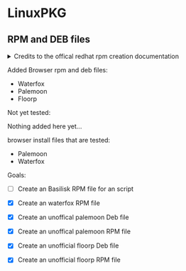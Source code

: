 # LinuxPKG
## RPM and DEB files

<details><summary>Credits to the offical redhat rpm creation documentation</summary>

"https://www.redhat.com/en/blog/create-rpm-package" website to make this repository possible

Without the Linux Package "alien" creating an rpm and deb file would take longer

</details>

Added Browser rpm and deb files:

- Waterfox
- Palemoon
- Floorp

Not yet tested:

Nothing added here yet...

browser install files that are tested:

- Palemoon
- Waterfox

Goals:
- [ ] Create an Basilisk RPM file for an script
- [X] Create an waterfox RPM file
- [X] Create an unoffical palemoon Deb file
- [X] Create an unoffical palemoon RPM file
- [X] Create an unofficial floorp Deb file
- [X] Create an unofficial floorp RPM file

